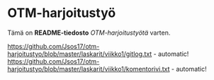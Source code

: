 # OTM-harjoitustyö

Tämä on **README-tiedosto** *OTM-harjoitustyötä* varten.

https://github.com/Jsos17/otm-harjoitustyo/blob/master/laskarit/viikko1/gitlog.txt - automatic! 
https://github.com/Jsos17/otm-harjoitustyo/blob/master/laskarit/viikko1/komentorivi.txt - automatic!
